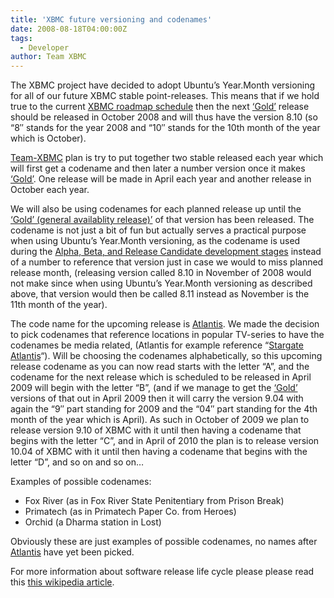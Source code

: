 ```yaml
---
title: 'XBMC future versioning and codenames'
date: 2008-08-18T04:00:00Z
tags:
  - Developer
author: Team XBMC
---
```

The XBMC project have decided to adopt Ubuntu’s Year.Month versioning for all of our future XBMC stable point-releases. This means that if we hold true to the current [XBMC roadmap schedule](http://trac.xbmc.org/roadmap) then the next [‘Gold’](https://en.wikipedia.org/wiki/Software_release_life_cycle) release should be released in October 2008 and will thus have the version 8.10 (so “8″ stands for the year 2008 and “10″ stands for the 10th month of the year which is October).

 [Team-XBMC](/about/team) plan is try to put together two stable released each year which will first get a codename and then later a number version once it makes [‘Gold’](https://en.wikipedia.org/wiki/Software_release_life_cycle). One release will be made in April each year and another release in October each year.

 We will also be using codenames for each planned release up until the [‘Gold’ (general availablity release)’](https://en.wikipedia.org/wiki/Software_release_life_cycle) of that version has been released. The codename is not just a bit of fun but actually serves a practical purpose when using Ubuntu’s Year.Month versioning, as the codename is used during the [Alpha, Beta, and Release Candidate development stages](https://en.wikipedia.org/wiki/Software_release_life_cycle) instead of a number to reference that version just in case we would to miss planned release month, (releasing version called 8.10 in November of 2008 would not make since when using Ubuntu’s Year.Month versioning as described above, that version would then be called 8.11 instead as November is the 11th month of the year).

 The code name for the upcoming release is [Atlantis](http://trac.xbmc.org/milestone/8.10). We made the decision to pick codenames that reference locations in popular TV-series to have the codenames be media related, (Atlantis for example reference “[Stargate Atlantis](https://www.thetvdb.com/dereferrer/series)“). Will be choosing the codenames alphabetically, so this upcoming release codename as you can now read starts with the letter “A”, and the codename for the next release which is scheduled to be released in April 2009 will begin with the letter “B”, (and if we manage to get the [‘Gold’](https://en.wikipedia.org/wiki/Software_release_life_cycle) versions of that out in April 2009 then it will carry the version 9.04 with again the “9″ part standing for 2009 and the “04″ part standing for the 4th month of the year which is April). As such in October of 2009 we plan to release version 9.10 of XBMC with it until then having a codename that begins with the letter “C”, and in April of 2010 the plan is to release version 10.04 of XBMC with it until then having a codename that begins with the letter “D”, and so on and so on…

 Examples of possible codenames:  
 - Fox River (as in Fox River State Penitentiary from Prison Break)  
 - Primatech (as in Primatech Paper Co. from Heroes)  
 - Orchid (a Dharma station in Lost)

 Obviously these are just examples of possible codenames, no names after [Atlantis](http://trac.xbmc.org/milestone/8.10) have yet been picked.

 For more information about software release life cycle please please read this [this wikipedia article](https://en.wikipedia.org/wiki/Software_release_life_cycle).

 